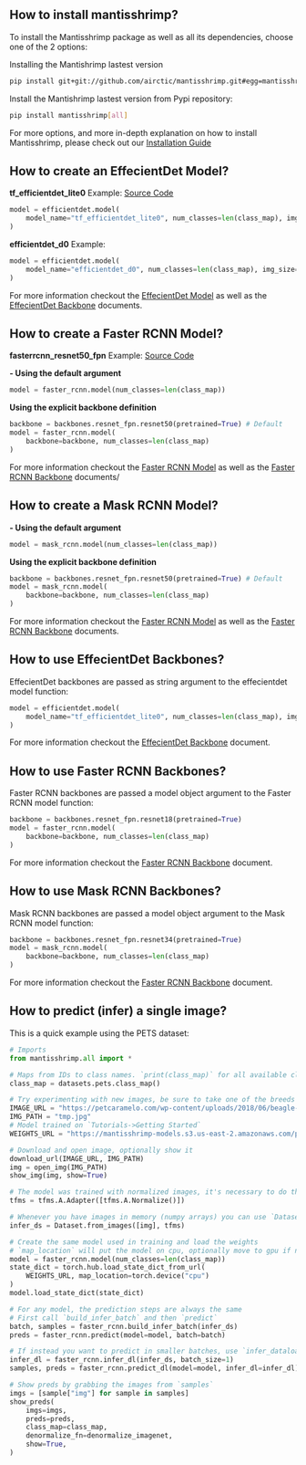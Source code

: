 ## How to install mantisshrimp?
To install the Mantisshrimp package as well as all its dependencies, choose one of the 2 options:

Installing the Mantishrimp lastest version

```bash
pip install git+git://github.com/airctic/mantisshrimp.git#egg=mantisshrimp[all] --upgrade
```

Install the Mantishrimp lastest version from Pypi repository:
```bash
pip install mantisshrimp[all]
```

For more options, and more in-depth explanation on how to install Mantisshrimp, please check out our [Installation Guide](https://airctic.github.io/mantisshrimp/install/
) 

## How to create an EffecientDet Model?

**tf_efficientdet_lite0** Example: [Source Code](https://airctic.github.io/mantisshrimp/examples/efficientdet_pets_exp/)

``` python
model = efficientdet.model(
    model_name="tf_efficientdet_lite0", num_classes=len(class_map), img_size=size
)
```

**efficientdet_d0** Example:

``` python
model = efficientdet.model(
    model_name="efficientdet_d0", num_classes=len(class_map), img_size=size
)
```

For more information checkout the [EffecientDet Model](https://airctic.github.io/mantisshrimp/model_efficientdet/) as well as the [EffecientDet Backbone](https://airctic.github.io/mantisshrimp/backbones_overview/) documents.


## How to create a Faster RCNN Model?
**fasterrcnn_resnet50_fpn** Example: [Source Code](https://airctic.github.io/mantisshrimp/examples/backbones_faster_rcnn/)

**- Using the default argument**
``` python
model = faster_rcnn.model(num_classes=len(class_map))
```

**Using the explicit backbone definition**
``` python
backbone = backbones.resnet_fpn.resnet50(pretrained=True) # Default
model = faster_rcnn.model(
    backbone=backbone, num_classes=len(class_map)
)
```

For more information checkout the [Faster RCNN Model](https://airctic.github.io/mantisshrimp/model_faster_rcnn/) as well as the [Faster RCNN Backbone](https://airctic.github.io/mantisshrimp/backbones_overview/) documents/


## How to create a Mask RCNN Model?

**- Using the default argument**
``` python
model = mask_rcnn.model(num_classes=len(class_map))
```

**Using the explicit backbone definition**
``` python
backbone = backbones.resnet_fpn.resnet50(pretrained=True) # Default
model = mask_rcnn.model(
    backbone=backbone, num_classes=len(class_map)
)
```

For more information checkout the [Faster RCNN Model](https://airctic.github.io/mantisshrimp/model_faster_rcnn/) as well as the [Faster RCNN Backbone](https://airctic.github.io/mantisshrimp/backbones_overview/) documents.

## How to use EffecientDet Backbones?
EffecientDet backbones are passed as string argument to the effecientdet model function:

``` python hl_lines="2"
model = efficientdet.model(
    model_name="tf_efficientdet_lite0", num_classes=len(class_map), img_size=size
)
```
For more information checkout the [EffecientDet Backbone](https://airctic.github.io/mantisshrimp/backbones_overview/) document.

## How to use Faster RCNN Backbones?
Faster RCNN backbones are passed a model object argument to the Faster RCNN model function:

``` python hl_lines="1 3"
backbone = backbones.resnet_fpn.resnet18(pretrained=True)
model = faster_rcnn.model(
    backbone=backbone, num_classes=len(class_map)
)
```
For more information checkout the [Faster RCNN Backbone](https://airctic.github.io/mantisshrimp/backbones_overview/) document.

## How to use Mask RCNN Backbones?
Mask RCNN backbones are passed a model object argument to the Mask RCNN model function:

``` python hl_lines="1 3"
backbone = backbones.resnet_fpn.resnet34(pretrained=True)
model = mask_rcnn.model(
    backbone=backbone, num_classes=len(class_map)
)
```
For more information checkout the [Faster RCNN Backbone](https://airctic.github.io/mantisshrimp/backbones_overview/) document.

## How to predict (infer) a single image?
This is a quick example using the PETS dataset:

```python hl_lines="14-16 22"
# Imports
from mantisshrimp.all import *

# Maps from IDs to class names. `print(class_map)` for all available classes
class_map = datasets.pets.class_map()

# Try experimenting with new images, be sure to take one of the breeds from `class_map`
IMAGE_URL = "https://petcaramelo.com/wp-content/uploads/2018/06/beagle-cachorro.jpg"
IMG_PATH = "tmp.jpg"
# Model trained on `Tutorials->Getting Started`
WEIGHTS_URL = "https://mantisshrimp-models.s3.us-east-2.amazonaws.com/pets.zip"

# Download and open image, optionally show it
download_url(IMAGE_URL, IMG_PATH)
img = open_img(IMG_PATH)
show_img(img, show=True)

# The model was trained with normalized images, it's necessary to do the same in inference
tfms = tfms.A.Adapter([tfms.A.Normalize()])

# Whenever you have images in memory (numpy arrays) you can use `Dataset.from_images`
infer_ds = Dataset.from_images([img], tfms)

# Create the same model used in training and load the weights
# `map_location` will put the model on cpu, optionally move to gpu if necessary
model = faster_rcnn.model(num_classes=len(class_map))
state_dict = torch.hub.load_state_dict_from_url(
    WEIGHTS_URL, map_location=torch.device("cpu")
)
model.load_state_dict(state_dict)

# For any model, the prediction steps are always the same
# First call `build_infer_batch` and then `predict`
batch, samples = faster_rcnn.build_infer_batch(infer_ds)
preds = faster_rcnn.predict(model=model, batch=batch)

# If instead you want to predict in smaller batches, use `infer_dataloader`
infer_dl = faster_rcnn.infer_dl(infer_ds, batch_size=1)
samples, preds = faster_rcnn.predict_dl(model=model, infer_dl=infer_dl)

# Show preds by grabbing the images from `samples`
imgs = [sample["img"] for sample in samples]
show_preds(
    imgs=imgs,
    preds=preds,
    class_map=class_map,
    denormalize_fn=denormalize_imagenet,
    show=True,
)
```